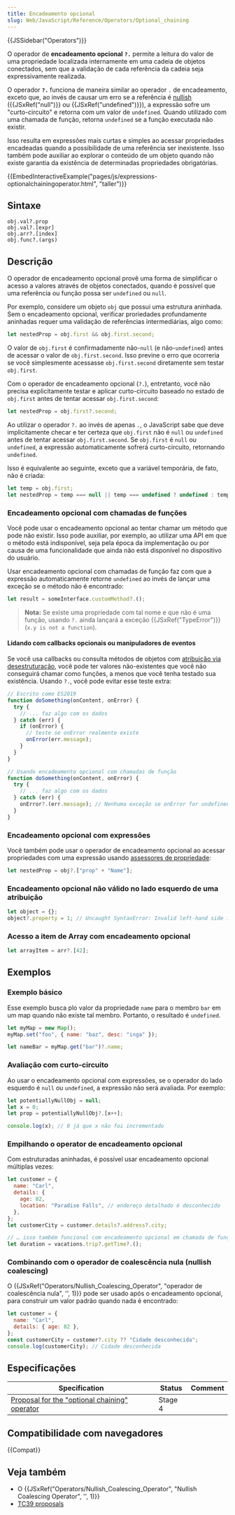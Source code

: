 ```yaml
---
title: Encadeamento opcional
slug: Web/JavaScript/Reference/Operators/Optional_chaining
---
```


{{JSSidebar("Operators")}}

O operador de **encadeamento opcional** **`?.`** permite a leitura do valor de uma propriedade localizada internamente em uma cadeia de objetos conectados, sem que a validação de cada referência da cadeia seja expressivamente realizada.

O operador **`?.`** funciona de maneira similar ao operador `.` de encadeamento, exceto que, ao invés de causar um erro se a referência é [nullish](/pt-BR/docs/Glossary/nullish) ({{JSxRef("null")}} ou {{JSxRef("undefined")}}), a expressão sofre um "curto-circuito" e retorna com um valor de `undefined`. Quando utilizado com uma chamada de função, retorna `undefined` se a função executada não existir.

Isso resulta em expressões mais curtas e simples ao acessar propriedades encadeadas quando a possibilidade de uma referência ser inexistente. Isso também pode auxiliar ao explorar o conteúdo de um objeto quando não existe garantia da existência de determinadas propriedades obrigatórias.

{{EmbedInteractiveExample("pages/js/expressions-optionalchainingoperator.html", "taller")}}

## Sintaxe

```
obj.val?.prop
obj.val?.[expr]
obj.arr?.[index]
obj.func?.(args)
```

## Descrição

O operador de encadeamento opcional provê uma forma de simplificar o acesso a valores através de objetos conectados, quando é possível que uma referência ou função possa ser `undefined` ou `null`.

Por exemplo, considere um objeto `obj` que possui uma estrutura aninhada. Sem o encadeamento opcional, verificar proriedades profundamente aninhadas requer uma validação de referências intermediárias, algo como:

```js
let nestedProp = obj.first && obj.first.second;
```

O valor de `obj.first` é confirmadamente não-`null` (e não-`undefined`) antes de acessar o valor de `obj.first.second`. Isso previne o erro que ocorreria se você simplesmente acessasse `obj.first.second` diretamente sem testar `obj.first`.

Com o operador de encadeamento opcional (`?.`), entretanto, você não precisa explicitamente testar e aplicar curto-circuito baseado no estado de `obj.first` antes de tentar acessar `obj.first.second`:

```js
let nestedProp = obj.first?.second;
```

Ao utilizar o operador `?.` ao invés de apenas `.`, o JavaScript sabe que deve implicitamente checar e ter certeza que `obj.first` não é `null` ou `undefined` antes de tentar acessar `obj.first.second`. Se `obj.first` é `null` ou `undefined`, a expressão automaticamente sofrerá curto-circuito, retornando `undefined`.

Isso é equivalente ao seguinte, exceto que a variável temporária, de fato, não é criada:

```js
let temp = obj.first;
let nestedProp = temp === null || temp === undefined ? undefined : temp.second;
```

### Encadeamento opcional com chamadas de funções

Você pode usar o encadeamento opcional ao tentar chamar um método que pode não existir. Isso pode auxiliar, por exemplo, ao utilizar uma API em que o método está indisponível, seja pela época da implementação ou por causa de uma funcionalidade que ainda não está disponível no dispositivo do usuário.

Usar encadeamento opcional com chamadas de função faz com que a expressão automaticamente retorne `undefined` ao invés de lançar uma exceção se o método não é encontrado:

```js
let result = someInterface.customMethod?.();
```

> **Nota:** Se existe uma propriedade com tal nome e que não é uma função, usando `?.` ainda lançará a exceção {{JSxRef("TypeError")}} (`x.y is not a function`).

#### Lidando com callbacks opcionais ou manipuladores de eventos

Se você usa callbacks ou consulta métodos de objetos com [atribuição via desestruturação](/pt-BR/docs/Web/JavaScript/Reference/Operators/Atribuicao_via_desestruturacao#Object_destructuring), você pode ter valores não-existentes que você não conseguirá chamar como funções, a menos que você tenha testado sua existência. Usando `?.`, você pode evitar esse teste extra:

```js
// Escrito como ES2019
function doSomething(onContent, onError) {
  try {
    // ... faz algo com os dados
  } catch (err) {
    if (onError) {
      // teste se onError realmente existe
      onError(err.message);
    }
  }
}
```

```js
// Usando encadeamento opcional com chamadas de função
function doSomething(onContent, onError) {
  try {
    // ... faz algo com os dados
  } catch (err) {
    onError?.(err.message); // Nenhuma exceção se onError for undefined
  }
}
```

### Encadeamento opcional com expressões

Você também pode usar o operador de encadeamento opcional ao acessar propriedades com uma expressão usando [assessores de propriedade](/pt-BR/docs/Web/JavaScript/Reference/Operators/Property_Accessors#Bracket_notation):

```js
let nestedProp = obj?.["prop" + "Name"];
```

### Encadeamento opcional não válido no lado esquerdo de uma atribuição

```js
let object = {};
object?.property = 1; // Uncaught SyntaxError: Invalid left-hand side in assignment
```

### Acesso a item de Array com encadeamento opcional

```js
let arrayItem = arr?.[42];
```

## Exemplos

### Exemplo básico

Esse exemplo busca plo valor da propriedade `name` para o membro `bar` em um map quando não existe tal membro. Portanto, o resultado é `undefined`.

```js
let myMap = new Map();
myMap.set("foo", { name: "baz", desc: "inga" });

let nameBar = myMap.get("bar")?.name;
```

### Avaliação com curto-circuito

Ao usar o encadeamento opcional com expressões, se o operador do lado esquerdo é `null` ou `undefined`, a expressão não será avaliada. Por exemplo:

```js
let potentiallyNullObj = null;
let x = 0;
let prop = potentiallyNullObj?.[x++];

console.log(x); // 0 já que x não foi incrementado
```

### Empilhando o operator de encadeamento opcional

Com estruturadas aninhadas, é possível usar encadeamento opcional múltiplas vezes:

```js
let customer = {
  name: "Carl",
  details: {
    age: 82,
    location: "Paradise Falls", // endereço detalhado é desconhecido
  },
};
let customerCity = customer.details?.address?.city;

// … isso também funcional com encadeamento opcional em chamada de função
let duration = vacations.trip?.getTime?.();
```

### Combinando com o operador de coalescência nula (nullish coalescing)

O {{JSxRef("Operators/Nullish_Coalescing_Operator", "operador de coalescência nula", '', 1)}} pode ser usado após o encadeamento opcional, para construir um valor padrão quando nada é encontrado:

```js
let customer = {
  name: "Carl",
  details: { age: 82 },
};
const customerCity = customer?.city ?? "Cidade desconhecida";
console.log(customerCity); // Cidade desconhecida
```

## Especificações

| Specification                                                                                          | Status  | Comment |
| ------------------------------------------------------------------------------------------------------ | ------- | ------- |
| [Proposal for the "optional chaining" operator](https://tc39.es/proposal-optional-chaining/#sec-scope) | Stage 4 |         |

## Compatibilidade com navegadores

{{Compat}}

## Veja também

- O {{JSxRef("Operators/Nullish_Coalescing_Operator", "Nullish Coalescing Operator", '', 1)}}
- [TC39 proposals](https://github.com/tc39/proposals)
